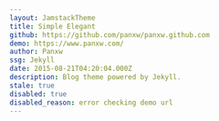 ```yaml
---
layout: JamstackTheme
title: Simple Elegant
github: https://github.com/panxw/panxw.github.com
demo: https://www.panxw.com/
author: Panxw
ssg: Jekyll
date: 2015-08-21T04:20:04.000Z
description: Blog theme powered by Jekyll.
stale: true
disabled: true
disabled_reason: error checking demo url
---
```

